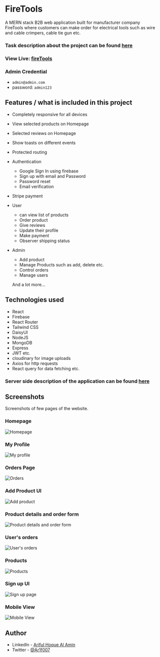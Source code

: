 # FireTools

A MERN stack B2B web application built for manufacturer company FireTools where customers can make order for electrical tools such as wire and cable crimpers, cable tie gun etc.

### Task description about the project can be found [here](https://github.com/ProgrammingHero1/Manufacturer-website-assignment/blob/main/task_description.md)

### View Live: [fireTools](https://firetools-971b5.web.app/)

### Admin Credential

- `admin@admin.com`
- password: `admin123`

## Features / what is included in this project

- Completely responsive for all devices
- View selected products on Homepage
- Selected reviews on Homepage
- Show toasts on different events
- Protected routing
- Authentication
  - Google Sign In using firebase
  - Sign up with email and Password
  - Password reset
  - Email verification
- Stripe payment

- User

  - can view list of products
  - Order product
  - Give reviews
  - Update their profile
  - Make payment
  - Observer shipping status

- Admin

  - Add product
  - Manage Products such as add, delete etc.
  - Control orders
  - Manage users

  And a lot more...

## Technologies used

- React
- Firebase
- React Router
- Tailwind CSS
- DaisyUI
- NodeJS
- MongoDB
- Express
- JWT etc.
- cloudinary for image uploads
- Axios for http requests
- React query for data fetching etc.

### Server side description of the application can be found [here](https://github.com/programming-hero-web-course1/manufacturer-website-server-side-Ar1f007#readme)

## Screenshots

Screenshots of few pages of the website.

### Homepage

![Homepage](https://res.cloudinary.com/dv3wezqsc/image/upload/v1653584220/homepage_lgnqs8.png)

### My Profile

![My profile](https://res.cloudinary.com/dv3wezqsc/image/upload/v1653584531/My_profile_g4hmtc.png)

### Orders Page

![Orders](https://res.cloudinary.com/dv3wezqsc/image/upload/v1653584575/orderspage_edc72j.png)

### Add Product UI

![Add product](https://res.cloudinary.com/dv3wezqsc/image/upload/v1653584614/add_product_wei3o0.png)

### Product details and order form

![Product details and order form](https://res.cloudinary.com/dv3wezqsc/image/upload/v1653584663/prodDetailAndOrder_wjvphs.png)

### User's orders

![User's orders](https://res.cloudinary.com/dv3wezqsc/image/upload/v1653584732/userOrdersPage_ydjdwq.png)

### Products

![Products](https://res.cloudinary.com/dv3wezqsc/image/upload/v1653584730/products_nyk6pl.png)

### Sign up UI

![Sign up page](https://res.cloudinary.com/dv3wezqsc/image/upload/v1653584734/signupUI_a5apch.png)

### Mobile View

![Mobile View](https://res.cloudinary.com/dv3wezqsc/image/upload/v1653585503/mobileview_nydxrz.png)

## Author

- LinkedIn - [Ariful Hoque Al Amin](https://www.linkedin.com/in/ariful-hoque-al-amin-71b717161/)
- Twitter - [@Ar1f007](https://twitter.com/Ariif_007)
